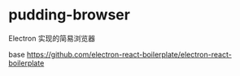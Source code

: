 # pudding-browser

Electron 实现的简易浏览器

base https://github.com/electron-react-boilerplate/electron-react-boilerplate
